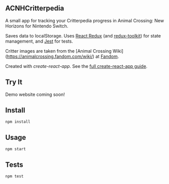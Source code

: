 ACNHCritterpedia
---
A small app for tracking your Critterpedia progress in Animal Crossing: New Horizons for Nintendo Switch.

Saves data to localStorage. Uses [React Redux](https://react-redux.js.org/) (and [redux-toolkit](https://redux-toolkit.js.org/)) for state management, and [Jest](https://jestjs.io/) for tests.

Critter images are taken from the [Animal Crossing Wiki] (https://animalcrossing.fandom.com/wiki/) at [Fandom](https://www.fandom.com/).

Created with *create-react-app*. See the [full create-react-app guide](https://github.com/facebookincubator/create-react-app/blob/master/packages/react-scripts/template/README.md).


Try It
---
Demo website coming soon!


Install
---
`npm install`


Usage
---
`npm start`


Tests
---
`npm test`
